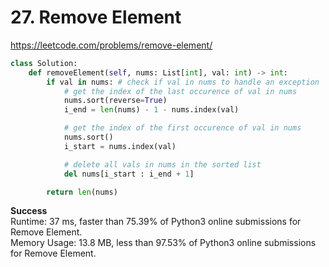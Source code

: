# 27. Remove Element

https://leetcode.com/problems/remove-element/

```python
class Solution:
    def removeElement(self, nums: List[int], val: int) -> int:
        if val in nums: # check if val in nums to handle an exception
            # get the index of the last occurence of val in nums
            nums.sort(reverse=True)
            i_end = len(nums) - 1 - nums.index(val)

            # get the index of the first occurence of val in nums
            nums.sort()
            i_start = nums.index(val)

            # delete all vals in nums in the sorted list
            del nums[i_start : i_end + 1]

        return len(nums)
```

**Success**\
Runtime: 37 ms, faster than 75.39% of Python3 online submissions for Remove Element.\
Memory Usage: 13.8 MB, less than 97.53% of Python3 online submissions for Remove Element.
